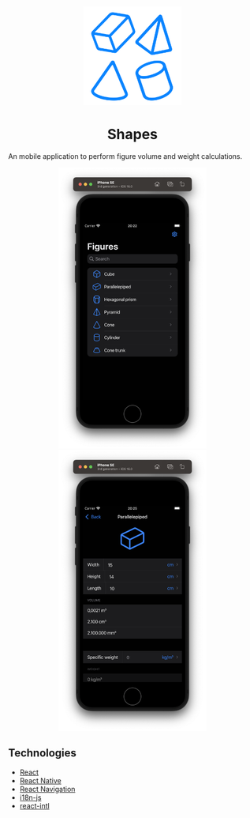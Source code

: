 <p align="center">
  <img alt="Shapes" width="200px" src="./docs/logo.svg"/>
</p>

<h1 align="center">
  Shapes
</h1>

An mobile application to perform figure volume and weight calculations.

<p align="center">
  <img alt="Shapes" width="300px" src="./docs/screen-1.png"/>
  <img alt="Shapes" width="300px" src="./docs/screen-2.png"/>
</p>

## Technologies

- [React](https://github.com/facebook/react)
- [React Native](https://github.com/facebook/react-native)
- [React Navigation](https://github.com/react-navigation/react-navigation)
- [i18n-js](https://github.com/fnando/i18n)
- [react-intl](https://github.com/formatjs/formatjs/tree/main/packages/react-intl)
